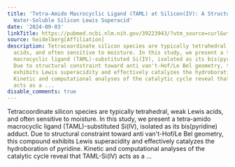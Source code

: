 ```yaml
---
title: 'Tetra-Amido Macrocyclic Ligand (TAML) at Silicon(IV): A Structurally Constrained,
  Water-Soluble Silicon Lewis Superacid'
date: '2024-09-03'
linkTitle: https://pubmed.ncbi.nlm.nih.gov/39223943/?utm_source=curl&utm_medium=rss&utm_campaign=pubmed-2&utm_content=1FakS-2QOkCT8HsMOQP1bCRQ4YzyumYOmxmF0moLsQ3dFB1E9V&fc=20220326224207&ff=20240903182032&v=2.18.0.post9+e462414
source: heidelberg[Affiliation]
description: Tetracoordinate silicon species are typically tetrahedral, weak Lewis
  acids, and often sensitive to moisture. In this study, we present a tetra-amido
  macrocyclic ligand (TAML)-substituted Si(IV), isolated as its bis(pyridine) adduct.
  Due to structural constraint toward anti van't-Hof/Le Bel geometry, this compound
  exhibits Lewis superacidity and effectively catalyzes the hydroboration of pyridine.
  Kinetic and computational analyses of the catalytic cycle reveal that TAML-Si(IV)
  acts as a ...
disable_comments: true
---
```

Tetracoordinate silicon species are typically tetrahedral, weak Lewis acids, and often sensitive to moisture. In this study, we present a tetra-amido macrocyclic ligand (TAML)-substituted Si(IV), isolated as its bis(pyridine) adduct. Due to structural constraint toward anti van't-Hof/Le Bel geometry, this compound exhibits Lewis superacidity and effectively catalyzes the hydroboration of pyridine. Kinetic and computational analyses of the catalytic cycle reveal that TAML-Si(IV) acts as a ...